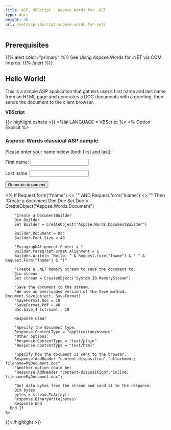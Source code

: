 ```yaml
---
title: ASP, VBScript   Aspose.Words for .NET
type: docs
weight: 30
url: /net/asp-vbscript-aspose-words-for-net/
---
```


## Prerequisites

{{% alert color="primary" %}} See Using Aspose.Words for .NET via COM Interop. {{% /alert %}}

## Hello World!

This is a simple ASP application that gathers user’s first name and last name from an HTML page and generates a DOC documents with a greeting, then sends the document to the client browser. 

**VBScript**

{{< highlight csharp >}}
<%@ LANGUAGE = VBScript %>
<% Option Explicit %>
 
<html>
  <head>
    <title>Aspose.Words classical ASP sample</title>
  </head>
  <body>
    <h3>Aspose.Words classical ASP sample</h3>
    <form name=Form1 method=Post action="sample.asp">
      <p>Please enter your name below (both first and last):<p>
      <p>First name: <input type=Text name=fname></p>
      <p>Last name: <input type=Text name=lname></p>
      <input type=Submit value="Generate document">
    </form>
    <%
      If Request.form("fname") <> "" AND Request.form("lname") <>  "" Then
        'Create a document
        Dim Doc
        Set Doc = CreateObject("Aspose.Words.Document")
 
        'Create a DocumentBuilder
        Dim Builder
        Set Builder = CreateObject("Aspose.Words.DocumentBuilder")
 
        Builder.Document = Doc
        Builder.Font.Size = 48
 
        'ParagraphAlignment.Center = 1
        Builder.ParagraphFormat.Alignment = 1
        Builder.Writeln "Hello, " & Request.form("fname") & " " & Request.Form("lname") & "!"
 
        'Create a .NET memory stream to save the document to.
        Dim stream
        Set stream = CreateObject("System.IO.MemoryStream")
 
        'Save the document to the stream.
        'We use an overloaded version of the Save method: Document.Save(object, SaveFormat)
        'SaveFormat.Doc = 10
		'SaveFormat.Pdf = 40
        doc.Save_4 (stream) , 10
 
        Response.Clear
 
        'Specify the document type.
        Response.ContentType = "application/msword"
        'Other options:
        'Response.ContentType = "text/plain"
        'Response.ContentType = "text/html"
 
        'Specify how the document is sent to the browser.
        Response.AddHeader "content-disposition","attachment; filename=MyDocument.doc"
        'Another option could be:
        'Response.AddHeader "content-disposition","inline; filename=MyDocument.doc";
 
        'Get data bytes from the stream and send it to the response.
        Dim bytes
        bytes = stream.ToArray()
        Response.BinaryWrite(bytes)
        Response.End
      End If
    %>
  </body>
</html>
{{< /highlight >}}
